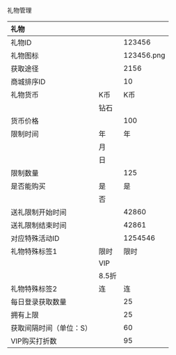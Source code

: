 礼物管理

| 礼物 |  |  |
| :--- | :--- | :--- |
| 礼物ID |  | 123456 |
| 礼物图标 |  | 123456.png |
| 获取途径 |  | 2156 |
| 商城排序ID |  | 10 |
| 礼物货币 | K币 | K币 |
|  | 钻石 |  |
| 货币价格 |  | 100 |
| 限制时间 | 年 | 年 |
|  | 月 |  |
|  | 日 |  |
| 限制数量 |  | 125 |
| 是否能购买 | 是 | 是 |
|  | 否 |  |
| 送礼限制开始时间 |  | 42860 |
| 送礼限制结束时间 |  | 42861 |
| 对应特殊活动ID |  | 1254546 |
| 礼物特殊标签1 | 限时 | 限时 |
|  | VIP |  |
|  | 8.5折 |  |
| 礼物特殊标签2 | 连 | 连 |
| 每日登录获取数量 |  | 25 |
| 拥有上限 |  | 25 |
| 获取间隔时间（单位：S） |  | 60 |
| VIP购买打折数 |  | 95 |



